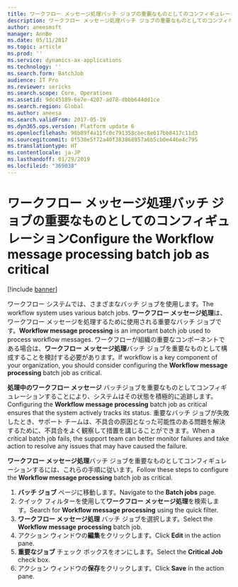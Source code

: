 ```yaml
---
title: ワークフロー メッセージ処理バッチ ジョブの重要なものとしてのコンフィギュレーション
description: ワークフロー メッセージ処理バッチ ジョブの重要なものとしてのコンフィギュレーション
author: aneesmsft
manager: AnnBe
ms.date: 05/11/2017
ms.topic: article
ms.prod: ''
ms.service: dynamics-ax-applications
ms.technology: ''
ms.search.form: BatchJob
audience: IT Pro
ms.reviewer: sericks
ms.search.scope: Core, Operations
ms.assetid: 9dc45189-6e7e-4207-ad78-dbbb644dd1ce
ms.search.region: Global
ms.author: aneesa
ms.search.validFrom: 2017-05-19
ms.dyn365.ops.version: Platform update 6
ms.openlocfilehash: 98b89f4a11fc0c791358cbec8e617bb8417c11d3
ms.sourcegitcommit: 0f530e5f72a40f383868957a6b5cb0e446e4c795
ms.translationtype: HT
ms.contentlocale: ja-JP
ms.lasthandoff: 01/29/2019
ms.locfileid: "369038"
---
```

# <a name="configure-the-workflow-message-processing-batch-job-as-critical"></a><span data-ttu-id="1c278-103">ワークフロー メッセージ処理バッチ ジョブの重要なものとしてのコンフィギュレーション</span><span class="sxs-lookup"><span data-stu-id="1c278-103">Configure the Workflow message processing batch job as critical</span></span>

[!include [banner](../includes/banner.md)]

<span data-ttu-id="1c278-104">ワークフロー システムでは、さまざまなバッチ ジョブを使用します。</span><span class="sxs-lookup"><span data-stu-id="1c278-104">The workflow system uses various batch jobs.</span></span> <span data-ttu-id="1c278-105">**ワークフロー メッセージ処理**は、ワークフロー メッセージを処理するために使用される重要なバッチ ジョブです。</span><span class="sxs-lookup"><span data-stu-id="1c278-105">**Workflow message processing** is an important batch job used to process workflow messages.</span></span> <span data-ttu-id="1c278-106">ワークフローが組織の重要なコンポーネントである場合は、**ワークフロー メッセージ処理**バッチ ジョブを重要なものとして構成することを検討する必要があります。</span><span class="sxs-lookup"><span data-stu-id="1c278-106">If workflow is a key component of your organization, you should consider configuring the **Workflow message processing** batch job as critical.</span></span>

<span data-ttu-id="1c278-107">**処理中のワークフロー メッセージ** バッチジョブを重要なものとしてコンフィギュレーションすることにより、システムはその状態を積極的に追跡します。</span><span class="sxs-lookup"><span data-stu-id="1c278-107">Configuring the **Workflow message processing** batch job as critical ensures that the system actively tracks its status.</span></span> <span data-ttu-id="1c278-108">重要なバッチ ジョブが失敗したとき、サポート チームは、不具合の原因となった可能性のある問題を解決するために、不具合をよく観察して措置を講じることができます。</span><span class="sxs-lookup"><span data-stu-id="1c278-108">When a critical batch job fails, the support team can better monitor failures and take action to resolve any issues that may have caused the failure.</span></span>

<span data-ttu-id="1c278-109">**ワークフロー メッセージ処理**バッチ ジョブを重要なものとしてコンフィギュレーションするには、これらの手順に従います。</span><span class="sxs-lookup"><span data-stu-id="1c278-109">Follow these steps to configure the **Workflow message processing** batch job as critical.</span></span>

1. <span data-ttu-id="1c278-110">**バッチ ジョブ** ページに移動します。</span><span class="sxs-lookup"><span data-stu-id="1c278-110">Navigate to the **Batch jobs** page.</span></span>
2. <span data-ttu-id="1c278-111">クイック フィルターを使用して**ワークフロー メッセージ処理**を検索します。</span><span class="sxs-lookup"><span data-stu-id="1c278-111">Search for **Workflow message processing** using the quick filter.</span></span>
3. <span data-ttu-id="1c278-112">**ワークフロー メッセージ処理** バッチ ジョブを選択します。</span><span class="sxs-lookup"><span data-stu-id="1c278-112">Select the **Workflow message processing** batch job.</span></span>
4. <span data-ttu-id="1c278-113">アクション ウィンドウの**編集**をクリックします。</span><span class="sxs-lookup"><span data-stu-id="1c278-113">Click **Edit** in the action pane.</span></span>
5. <span data-ttu-id="1c278-114">**重要なジョブ** チェック ボックスをオンにします。</span><span class="sxs-lookup"><span data-stu-id="1c278-114">Select the **Critical Job** check box.</span></span>
6. <span data-ttu-id="1c278-115">アクション ウィンドウの**保存**をクリックします。</span><span class="sxs-lookup"><span data-stu-id="1c278-115">Click **Save** in the action pane.</span></span>
